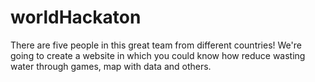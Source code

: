 worldHackaton
=============

There are five people in this great team from different countries! We're going to create a website in which you could know how reduce wasting water through games, map with data and others.
